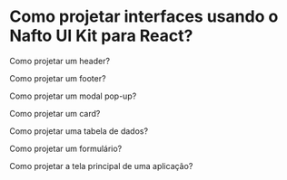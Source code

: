 # Como projetar interfaces usando o Nafto UI Kit para React?

Como projetar um header?

Como projetar um footer?

Como projetar um modal pop-up?

Como projetar um card?

Como projetar uma tabela de dados?

Como projetar um formulário?

Como projetar a tela principal de uma aplicação?
